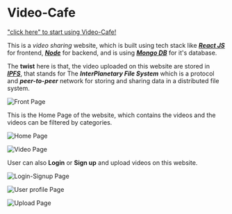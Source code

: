 # Video-Cafe
["click here" to start using Video-Cafe!](https://video-cafe.netlify.app/)

This is a *video sharing* website, which is built using tech stack like [***React JS***](https://reactjs.org/) for frontend, [***Node***](https://nodejs.org/en/) for backend, and is using [***Mongo DB***](https://www.mongodb.com/) for it's database.

The **twist** here is that, the video uploaded on this website are stored in [***IPFS***](https://ipfs.io/), that stands for The ***InterPlanetary File System*** which is a protocol and ***peer-to-peer*** network for storing and sharing data in a distributed file system.

![Front Page](https://i.postimg.cc/W3MdBdSx/Screenshot-910.png)

This is the Home Page of the website, which contains the videos and the videos can be filtered by categories.

![Home Page](https://i.postimg.cc/0NmwGXgY/Screenshot-911.png)

![Video Page](https://i.postimg.cc/9XBNtJCH/Screenshot-912.png)

User can also **Login** or **Sign up** and upload videos on this website.

![Login-Signup Page](https://i.postimg.cc/Mp1BVrJy/Screenshot-913.png)

![User profile Page](https://i.postimg.cc/fTcX0rNY/Screenshot-914.png)

![Upload Page](https://i.postimg.cc/PrTJ0fg8/Screenshot-915.png)
